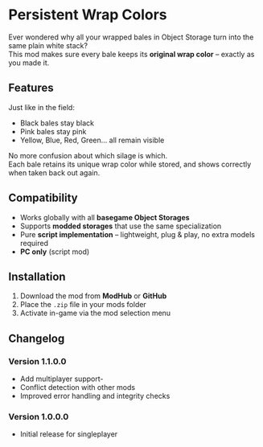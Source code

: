 # Persistent Wrap Colors

Ever wondered why all your wrapped bales in Object Storage turn into the same plain white stack?  
This mod makes sure every bale keeps its **original wrap color** – exactly as you made it.

## Features
Just like in the field:
- Black bales stay black  
- Pink bales stay pink  
- Yellow, Blue, Red, Green… all remain visible  

No more confusion about which silage is which.  
Each bale retains its unique wrap color while stored, and shows correctly when taken back out again.

## Compatibility
- Works globally with all **basegame Object Storages**  
- Supports **modded storages** that use the same specialization  
- Pure **script implementation** – lightweight, plug & play, no extra models required  
- **PC only** (script mod)

## Installation
1. Download the mod from **ModHub** or **GitHub**
2. Place the `.zip` file in your mods folder
3. Activate in-game via the mod selection menu

## Changelog
### Version 1.1.0.0
- Add multiplayer support- 
- Conflict detection with other mods
- Improved error handling and integrity checks

### Version 1.0.0.0  
- Initial release for singleplayer 

